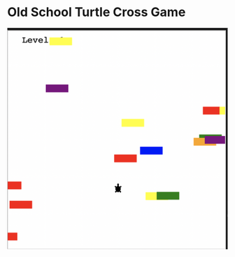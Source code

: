 # Old School Turtle Cross Game

![alt text](https://github.com/phamtony/turtle-cross-game/blob/master/Screen%20Shot%202021-02-25%20at%209.17.47%20PM.png?raw=true)
